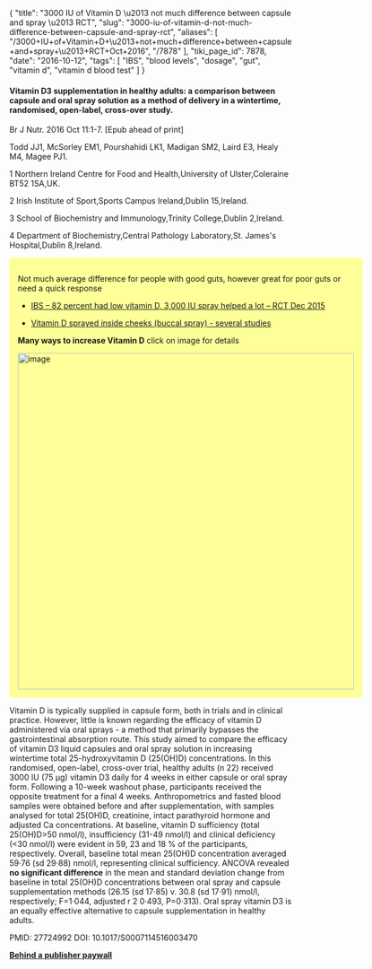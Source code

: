 {
    "title": "3000 IU of Vitamin D \u2013 not much difference between capsule and spray \u2013 RCT",
    "slug": "3000-iu-of-vitamin-d-not-much-difference-between-capsule-and-spray-rct",
    "aliases": [
        "/3000+IU+of+Vitamin+D+\u2013+not+much+difference+between+capsule+and+spray+\u2013+RCT+Oct+2016",
        "/7878"
    ],
    "tiki_page_id": 7878,
    "date": "2016-10-12",
    "tags": [
        "IBS",
        "blood levels",
        "dosage",
        "gut",
        "vitamin d",
        "vitamin d blood test"
    ]
}


#### Vitamin D3 supplementation in healthy adults: a comparison between capsule and oral spray solution as a method of delivery in a wintertime, randomised, open-label, cross-over study.

Br J Nutr. 2016 Oct 11:1-7. <span>[Epub ahead of print]</span>

Todd JJ1, McSorley EM1, Pourshahidi LK1, Madigan SM2, Laird E3, Healy M4, Magee PJ1.

1 Northern Ireland Centre for Food and Health,University of Ulster,Coleraine BT52 1SA,UK.

2 Irish Institute of Sport,Sports Campus Ireland,Dublin 15,Ireland.

3 School of Biochemistry and Immunology,Trinity College,Dublin 2,Ireland.

4 Department of Biochemistry,Central Pathology Laboratory,St. James's Hospital,Dublin 8,Ireland.

<div class="border" style="background-color:#FF9;padding:15px;margin:10px 0;border-radius:5px;width:600px">

Not much average difference for people with good guts, however great for poor guts or need a quick response

* [IBS – 82 percent had low vitamin D, 3,000 IU spray helped a lot – RCT Dec 2015](/posts/ibs-82-percent-had-low-vitamin-d-3000-iu-spray-helped-a-lot-rct)

* [Vitamin D sprayed inside cheeks (buccal spray) - several studies](/posts/vitamin-d-sprayed-inside-cheeks-buccal-spray-several-studies)

 **Many ways to increase Vitamin D**  click on image for details

<img src="/attachments/d3.mock.jpg" alt="image" width="600">

</div>

Vitamin D is typically supplied in capsule form, both in trials and in clinical practice. However, little is known regarding the efficacy of vitamin D administered via oral sprays - a method that primarily bypasses the gastrointestinal absorption route. This study aimed to compare the efficacy of vitamin D3 liquid capsules and oral spray solution in increasing wintertime total 25-hydroxyvitamin D (25(OH)D) concentrations. In this randomised, open-label, cross-over trial, healthy adults (n 22) received 3000 IU (75 µg) vitamin D3 daily for 4 weeks in either capsule or oral spray form. Following a 10-week washout phase, participants received the opposite treatment for a final 4 weeks. Anthropometrics and fasted blood samples were obtained before and after supplementation, with samples analysed for total 25(OH)D, creatinine, intact parathyroid hormone and adjusted Ca concentrations. At baseline, vitamin D sufficiency (total 25(OH)D>50 nmol/l), insufficiency (31-49 nmol/l) and clinical deficiency (<30 nmol/l) were evident in 59, 23 and 18 % of the participants, respectively. Overall, baseline total mean 25(OH)D concentration averaged 59·76 (sd 29·88) nmol/l, representing clinical sufficiency. ANCOVA revealed  **no significant difference**  in the mean and standard deviation change from baseline in total 25(OH)D concentrations between oral spray and capsule supplementation methods (26.15 (sd 17·85) v. 30.8 (sd 17·91) nmol/l, respectively; F=1·044, adjusted r 2 0·493, P=0·313). Oral spray vitamin D3 is an equally effective alternative to capsule supplementation in healthy adults.

PMID: 27724992 DOI: 10.1017/S0007114516003470

 **[Behind a publisher paywall](https://www.cambridge.org/core/journals/british-journal-of-nutrition/article/vitamin-d3-supplementation-in-healthy-adults-a-comparison-between-capsule-and-oral-spray-solution-as-a-method-of-delivery-in-a-wintertime-randomised-open-label-cross-over-study/853A1FE159251668790A8423321C2626#)**